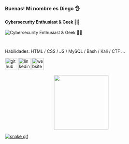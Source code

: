 ### Buenas! Mi nombre es Diego 👌
#### Cybersecurity Enthusiast & Geek 👨‍💻
![Cybersecurity Enthusiast & Geek 👨‍💻](https://w.wallhaven.cc/full/yj/wallhaven-yjvppx.jpg)

‍

Habilidades: HTML / CSS /  JS / MySQL / Bash / Kali / CTF ...



[<img src='https://img.shields.io/badge/GitHub-100000?style=for-the-badge&logo=github&logoColor=white' alt='github' height='40'>](https://github.com/diegosope)  [<img src='https://img.shields.io/badge/LinkedIn-0077B5?style=for-the-badge&logo=linkedin&logoColor=white' alt='linkedin' height='40'>](https://www.linkedin.com/in/diego-sg/)  [<img src='https://img.shields.io/website-up-down-green-red/http/monip.org.svg' alt='website' height='40'>](https://minibio-diegosg.vercel.app/)  

<div align="center">
  <a href="https://github.com/diegosope">
  <img height="180em" src="https://github-readme-stats.vercel.app/api/top-langs/?username=diegosope&layout=compact&langs_count=7&theme=blue-green"/>
</div>

![snake gif](https://github.com/diegosope/diegosope/blob/output/github-contribution-grid-snake.gif)
